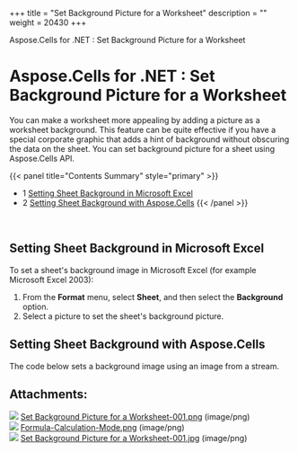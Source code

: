 +++
title = "Set Background Picture for a Worksheet" 
description = "" 
weight = 20430 
+++

Aspose.Cells for .NET : Set Background Picture for a Worksheet  

# Aspose.Cells for .NET : Set Background Picture for a Worksheet


You can make a worksheet more appealing by adding a picture as a worksheet background. This feature can be quite effective if you have a special corporate graphic that adds a hint of background without obscuring the data on the sheet. You can set background picture for a sheet using Aspose.Cells API.

{{< panel title="Contents Summary" style="primary" >}}
*   1 [Setting Sheet Background in Microsoft Excel](#SetBackgroundPictureforaWorksheet-SettingSheetBackgroundinMicrosoftExcel)
*   2 [Setting Sheet Background with Aspose.Cells](#SetBackgroundPictureforaWorksheet-SettingSheetBackgroundwithAspose.Cells)
{{< /panel >}}
 

 

## Setting Sheet Background in Microsoft Excel

To set a sheet's background image in Microsoft Excel (for example Microsoft Excel 2003):

1.  From the **Format** menu, select **Sheet**, and then select the **Background** option.
2.  Select a picture to set the sheet's background picture.

## Setting Sheet Background with Aspose.Cells

The code below sets a background image using an image from a stream.

## Attachments:

![](https://docs2.aspose.com/cells/net/images/icons/bullet_blue.gif) [Set Background Picture for a Worksheet-001.png](https://docs2.aspose.com/cells/net/attachments/5017689/5112150.png) (image/png)  
![](https://docs2.aspose.com/cells/net/images/icons/bullet_blue.gif) [Formula-Calculation-Mode.png](https://docs2.aspose.com/cells/net/attachments/5017689/5112160.png) (image/png)  
![](https://docs2.aspose.com/cells/net/images/icons/bullet_blue.gif) [Set Background Picture for a Worksheet-001.jpg](https://docs2.aspose.com/cells/net/attachments/5017689/5112161.jpg) (image/png)  

